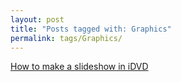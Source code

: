 ```yaml
---
layout: post
title: "Posts tagged with: Graphics"
permalink: tags/Graphics/
---
```

[How to make a slideshow in iDVD](/2011/08/how-to-make-slideshow-in-idvd)
